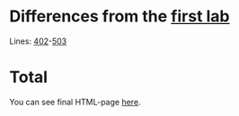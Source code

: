 # Differences from the [first lab](https://github.com/mezgoodle/canvas-graph-visualize/tree/master/Lab_rob_1)
Lines: [402](https://github.com/mezgoodle/canvas-graph-visualize/blob/master/Lab_rob_2/script.js#L402)-[503](https://github.com/mezgoodle/canvas-graph-visualize/blob/master/Lab_rob_2/script.js#L503)
# Total

You can see final HTML-page [here](https://mezgoodle.github.io/canvas-graph-visualize/Lab_rob_2/).
